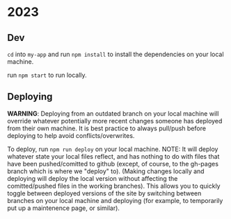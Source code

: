 # 2023

## Dev

`cd` into `my-app` and run `npm install` to install the dependencies on your local machine.

run `npm start` to run locally.

## Deploying

**WARNING**: Deploying from an outdated branch on your local machine will override whatever potentially more recent changes someone has deployed from their own machine. It is best practice to always pull/push before deploying to help avoid conflicts/overwrites.

To deploy, run `npm run deploy` on your local machine. NOTE: It will deploy whatever state your local files reflect, and has nothing to do with files that have been pushed/comitted to github (except, of course, to the gh-pages branch which is where we "deploy" to). (Making changes locally and deploying will deploy the local version without affecting the comitted/pushed files in the working branches). This allows you to quickly toggle between deployed versions of the site by switching between branches on your local machine and deploying (for example, to temporarily put up a maintenence page, or similar).

